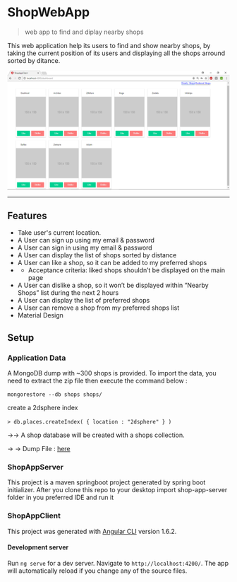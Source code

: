 # ShopWebApp

> web app to find and diplay nearby shops


This web application help its users to find and show nearby shops, by taking the current position of its users and displaying all the shops arround sorted by ditance.

![ShopWebApp Preview](img.PNG)

---

## Features
- Take user's current location.
- A User can sign up using my email & password
- A User can sign in using my email & password
- A User can display the list of shops sorted by distance
- A User can like a shop, so it can be added to my preferred shops
- - Acceptance criteria: liked shops shouldn’t be displayed on the main page
- A User can dislike a shop, so it won’t be displayed within “Nearby Shops” list during the next 2 hours 
- A User can display the list of preferred shops
- A User can remove a shop from my preferred shops list
- Material Design



## Setup

### Application Data

A MongoDB dump with ~300 shops is provided. To import the data, you need to extract the zip file then execute the command below :
 
 
    mongorestore --db shops shops/

create a 2dsphere index 

`> db.places.createIndex( { location : "2dsphere" } )`


→→ A shop database will be created with a shops collection.

→ → Dump File : [here](dump-shops.zip)

### ShopAppServer

This project is a maven springboot project generated by spring boot initializer.
After you clone this repo to your desktop import shop-app-server folder in you preferred IDE and run it


### ShopAppClient

This project was generated with [Angular CLI](https://github.com/angular/angular-cli) version 1.6.2.

#### Development server

Run `ng serve` for a dev server. Navigate to `http://localhost:4200/`. The app will automatically reload if you change any of the source files.
